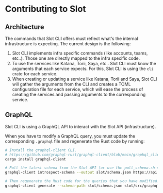 # Contributing to Slot

## Architecture

The commands that Slot CLI offers must reflect what's the internal infrastructure is expecting.
The current design is the following:

1. Slot CLI implements infra specific commands (like accounts, teams, etc..). Those one are directly mapped to the infra specific code.
2. To use the services like Katana, Torii, Saya, etc.. Slot CLI must know the arguments that each service expects. For this, Slot CLI is using the `cli` crate for each service.
3. When creating or updating a service like Katana, Torii and Saya, Slot CLI will gather the arguments from the CLI and creates a TOML configuration file for each service, which will ease the process of creating the services and passing arguments to the corresponding service.

## GraphQL

Slot CLI is using a GraphQL API to interact with the Slot API (infrastructure).

When you have to modify a GraphQL query, you must update the corresponding `.graphql` file and regenerate the Rust code by running:
```bash
# Install the graphql-client CLI.
# https://github.com/graphql-rust/graphql-client/blob/main/graphql_client_cli/README.md
cargo install graphql-client

# Pull the latest schema from the Slot API (or use the pull_schema.sh script)
graphql-client introspect-schema --output slot/schema.json https://api.cartridge.gg/query

# Then regenerate the Rust code for the queries that you have modified.
graphql-client generate --schema-path slot/schema.json slot/src/graphql/deployments/update.graphql
```
